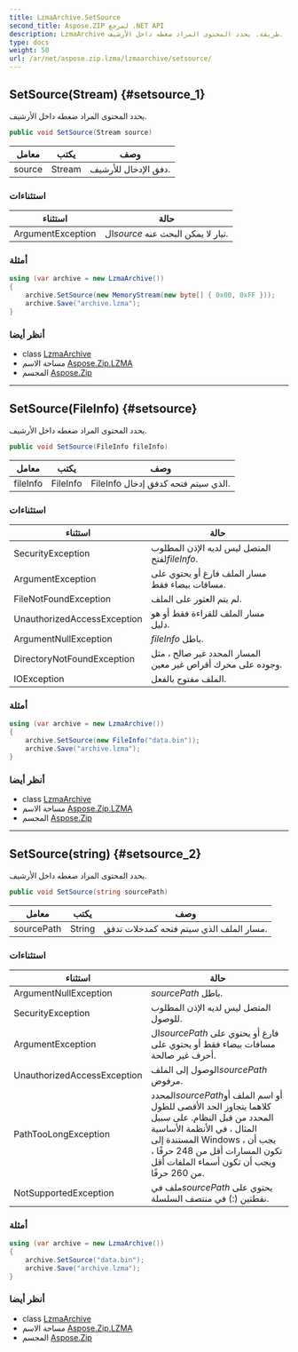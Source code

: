 ```yaml
---
title: LzmaArchive.SetSource
second_title: Aspose.ZIP لمرجع .NET API
description: LzmaArchive طريقة. يحدد المحتوى المراد ضغطه داخل الأرشيف.
type: docs
weight: 50
url: /ar/net/aspose.zip.lzma/lzmaarchive/setsource/
---
```

## SetSource(Stream) {#setsource_1}

يحدد المحتوى المراد ضغطه داخل الأرشيف.

```csharp
public void SetSource(Stream source)
```

| معامل | يكتب | وصف |
| --- | --- | --- |
| source | Stream | دفق الإدخال للأرشيف. |

### استثناءات

| استثناء | حالة |
| --- | --- |
| ArgumentException | ال*source* تيار لا يمكن البحث عنه. |

### أمثلة

```csharp
using (var archive = new LzmaArchive())
{
    archive.SetSource(new MemoryStream(new byte[] { 0x00, 0xFF }));
    archive.Save("archive.lzma");
}
```

### أنظر أيضا

* class [LzmaArchive](../)
* مساحة الاسم [Aspose.Zip.LZMA](../../lzmaarchive/)
* المجسم [Aspose.Zip](../../../)

---

## SetSource(FileInfo) {#setsource}

يحدد المحتوى المراد ضغطه داخل الأرشيف.

```csharp
public void SetSource(FileInfo fileInfo)
```

| معامل | يكتب | وصف |
| --- | --- | --- |
| fileInfo | FileInfo | FileInfo الذي سيتم فتحه كدفق إدخال. |

### استثناءات

| استثناء | حالة |
| --- | --- |
| SecurityException | المتصل ليس لديه الإذن المطلوب لفتح*fileInfo*. |
| ArgumentException | مسار الملف فارغ أو يحتوي على مسافات بيضاء فقط. |
| FileNotFoundException | لم يتم العثور على الملف. |
| UnauthorizedAccessException | مسار الملف للقراءة فقط أو هو دليل. |
| ArgumentNullException | *fileInfo* باطل. |
| DirectoryNotFoundException | المسار المحدد غير صالح ، مثل وجوده على محرك أقراص غير معين. |
| IOException | الملف مفتوح بالفعل. |

### أمثلة

```csharp
using (var archive = new LzmaArchive()) 
{
    archive.SetSource(new FileInfo("data.bin"));
    archive.Save("archive.lzma");
}
```

### أنظر أيضا

* class [LzmaArchive](../)
* مساحة الاسم [Aspose.Zip.LZMA](../../lzmaarchive/)
* المجسم [Aspose.Zip](../../../)

---

## SetSource(string) {#setsource_2}

يحدد المحتوى المراد ضغطه داخل الأرشيف.

```csharp
public void SetSource(string sourcePath)
```

| معامل | يكتب | وصف |
| --- | --- | --- |
| sourcePath | String | مسار الملف الذي سيتم فتحه كمدخلات تدفق. |

### استثناءات

| استثناء | حالة |
| --- | --- |
| ArgumentNullException | *sourcePath* باطل. |
| SecurityException | المتصل ليس لديه الإذن المطلوب للوصول. |
| ArgumentException | ال*sourcePath* فارغ أو يحتوي على مسافات بيضاء فقط أو يحتوي على أحرف غير صالحة. |
| UnauthorizedAccessException | الوصول إلى الملف*sourcePath* مرفوض. |
| PathTooLongException | المحدد*sourcePath*أو اسم الملف أو كلاهما يتجاوز الحد الأقصى للطول المحدد من قبل النظام. على سبيل المثال ، في الأنظمة الأساسية المستندة إلى Windows ، يجب أن تكون المسارات أقل من 248 حرفًا ، ويجب أن تكون أسماء الملفات أقل من 260 حرفًا. |
| NotSupportedException | ملف في*sourcePath* يحتوي على نقطتين (:) في منتصف السلسلة. |

### أمثلة

```csharp
using (var archive = new LzmaArchive()) 
{
    archive.SetSource("data.bin");
    archive.Save("archive.lzma");
}
```

### أنظر أيضا

* class [LzmaArchive](../)
* مساحة الاسم [Aspose.Zip.LZMA](../../lzmaarchive/)
* المجسم [Aspose.Zip](../../../)


